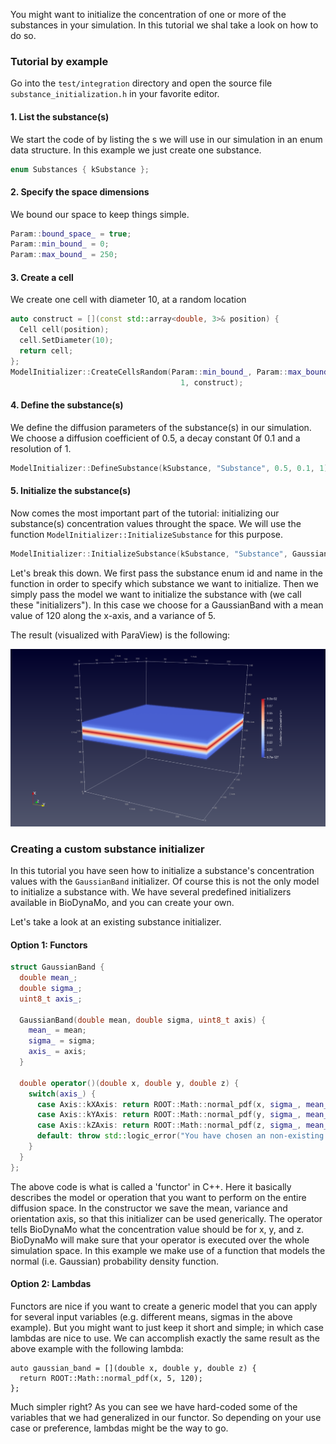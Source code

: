 You might want to initialize the concentration of one or more of the substances
in your simulation. In this tutorial we shal take a look on how to do so.

### Tutorial by example

Go into the `test/integration` directory and open the source file
`substance_initialization.h` in your favorite editor. 

#### 1. List the substance(s)

We start the code of by listing the s we will use in our simulation in an enum
data structure. In this example we just create one substance.

``` C++
enum Substances { kSubstance };
```

#### 2. Specify the space dimensions
We bound our space to keep things simple.

```C++
Param::bound_space_ = true;
Param::min_bound_ = 0;
Param::max_bound_ = 250;
```

#### 3. Create a cell

We create one cell with diameter 10, at a random location

``` C++
auto construct = [](const std::array<double, 3>& position) {
  Cell cell(position);
  cell.SetDiameter(10);
  return cell;
};
ModelInitializer::CreateCellsRandom(Param::min_bound_, Param::max_bound_,
                                      1, construct);
```

#### 4. Define the substance(s)
We define the diffusion parameters of the substance(s) in our simulation. We
choose a diffusion coefficient of 0.5, a decay constant 0f 0.1 and a resolution
of 1.

```C++
ModelInitializer::DefineSubstance(kSubstance, "Substance", 0.5, 0.1, 1);
```

#### 5. Initialize the substance(s)
Now comes the most important part of the tutorial: initializing our substance(s)
concentration values throught the space. We will use the function
`ModelInitializer::InitializeSubstance` for this purpose.

```C++
ModelInitializer::InitializeSubstance(kSubstance, "Substance", GaussianBand(120, 5, Axis::kXAxis));
```

Let's break this down. We first pass the substance enum id and name in the
function in order to specify which substance we want to initialize. Then we
simply pass the model we want to initialize the substance with (we call these "initializers").
In this case we choose for a GaussianBand with a mean value of 120 along the
x-axis, and a variance of 5.

The result (visualized with ParaView) is the following:

![GaussianBand](images/gaussian_band.png)

### Creating a custom substance initializer
In this tutorial you have seen how to initialize a substance's concentration
values with the `GaussianBand` initializer. Of course this is not the only
model to initialize a substance with. We have several predefined initializers
available in BioDynaMo, and you can create your own.

Let's take a look at an existing substance initializer.

#### Option 1: Functors
```C++
struct GaussianBand {
  double mean_;
  double sigma_;
  uint8_t axis_;

  GaussianBand(double mean, double sigma, uint8_t axis) {
    mean_ = mean;
    sigma_ = sigma;
    axis_ = axis;
  }

  double operator()(double x, double y, double z) {
    switch(axis_) {
      case Axis::kXAxis: return ROOT::Math::normal_pdf(x, sigma_, mean_);
      case Axis::kYAxis: return ROOT::Math::normal_pdf(y, sigma_, mean_);
      case Axis::kZAxis: return ROOT::Math::normal_pdf(z, sigma_, mean_);
      default: throw std::logic_error("You have chosen an non-existing axis!"); 
    }
  }
};
```

The above code is what is called a 'functor' in C++. Here it basically describes
the model or operation that you want to perform on the entire diffusion space.
In the constructor we save the mean, variance and orientation axis, so that this
initializer can be used generically. The operator tells BioDynaMo what the concentration
value should be for x, y, and z. BioDynaMo will make sure that your operator is
executed over the whole simulation space. In this example we make use of a function
that models the normal (i.e. Gaussian) probability density function.

#### Option 2: Lambdas
Functors are nice if you want to create a generic model that you can apply for
several input variables (e.g. different means, sigmas in the above example).
But you might want to just keep it short and simple; in which case lambdas are
nice to use. We can accomplish exactly the same result as the above example with
the following lambda:

```C+++
auto gaussian_band = [](double x, double y, double z) {
  return ROOT::Math::normal_pdf(x, 5, 120);
};
```

Much simpler right? As you can see we have hard-coded some of the variables that
we had generalized in our functor. So depending on your use case or preference,
lambdas might be the way to go.
